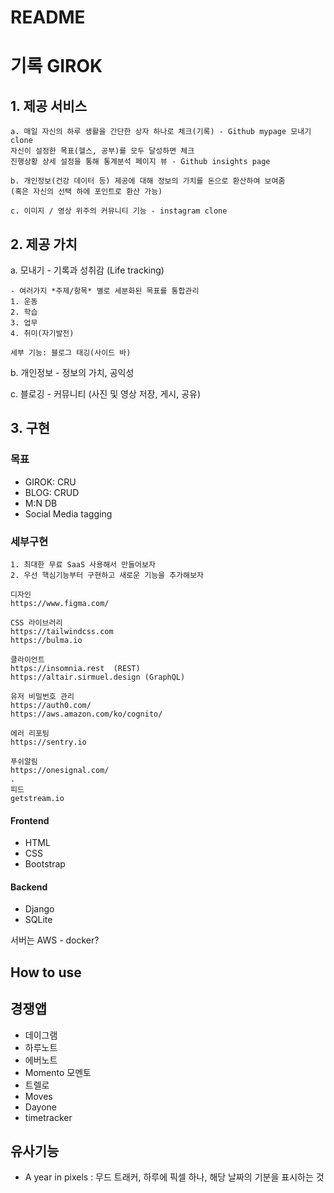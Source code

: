 # README

# 기록 GIROK

## 1. 제공 서비스

```
a. 매일 자신의 하루 생활을 간단한 상자 하나로 체크(기록) - Github mypage 모내기 clone  
자신이 설정한 목표(헬스, 공부)를 모두 달성하면 체크 
진행상황 상세 설정을 통해 통계분석 페이지 뷰 - Github insights page 
	
b. 개인정보(건강 데이터 등) 제공에 대해 정보의 가치를 돈으로 환산하여 보여줌 
(혹은 자신의 선택 하에 포인트로 환산 가능)

c. 이미지 / 영상 위주의 커뮤니티 기능 - instagram clone 
```

## 2. 제공 가치 

a. 모내기 - 기록과 성취감  (Life tracking)

```
- 여러가지 *주제/항목* 별로 세분화된 목표를 통합관리
1. 운동
2. 학습
3. 업무
4. 취미(자기발전)

세부 기능: 블로그 태깅(사이드 바)
```

b. 개인정보 - 정보의 가치, 공익성 

c. 블로깅 - 커뮤니티 (사진 및 영상 저장, 게시, 공유) 

## 3. 구현

### 목표

- GIROK: CRU
- BLOG: CRUD
- M:N DB
- Social Media tagging 

### 세부구현

```
1. 최대한 무료 SaaS 사용해서 만들어보자 
2. 우선 핵심기능부터 구현하고 새로운 기능을 추가해보자

디자인
https://www.figma.com/

CSS 라이브러리
https://tailwindcss.com
https://bulma.io

클라이언트
https://insomnia.rest  (REST)
https://altair.sirmuel.design (GraphQL)

유저 비밀번호 관리
https://auth0.com/
https://aws.amazon.com/ko/cognito/

에러 리포팅
https://sentry.io

푸쉬알림
https://onesignal.com/
.
피드
getstream.io
```

#### Frontend

- HTML
- CSS
- Bootstrap

#### Backend

- Django 
- SQLite 

서버는 AWS - docker? 

## How to use

## 경쟁앱

- 데이그램
- 하루노트
- 에버노트
- Momento 모멘토
- 트렐로
- Moves
- Dayone
- timetracker

## 유사기능

- A year in pixels : 무드 트래커, 하루에 픽셀 하나, 해당 날짜의 기분을 표시하는 것 



